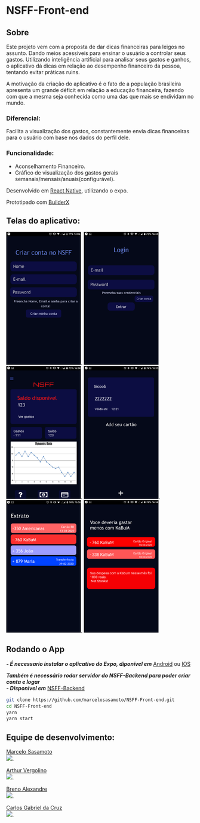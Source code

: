 # NSFF-Front-end
## Sobre

Este projeto vem com a proposta de dar dicas financeiras para leigos no assunto. Dando meios acessíveis para ensinar o usuário a controlar seus gastos.
Utilizando inteligência artificial para analisar seus gastos e ganhos, o aplicativo dá dicas em relação ao desempenho financeiro da pessoa, tentando evitar práticas ruins.

A motivação da criação do aplicativo é o fato de a população brasileira apresenta um grande déficit em relação a educação financeira, fazendo com que a mesma seja conhecida como uma das que mais se endividam no mundo. 

### Diferencial:
Facilita a visualização dos gastos, constantemente envia dicas financeiras para o usuário com base nos dados do perfil dele.

### Funcionalidade:
- Aconselhamento Financeiro.
- Gráfico de visualização dos gastos gerais semanais/mensais/anuais(configurável).

Desenvolvido em [React Native](https://reactnative.dev/), utilizando o expo.

Prototipado com [BuilderX](https://builderx.io/)

## Telas do aplicativo:
<img src="https://github.com/marcelosasamoto/NSFF-Front-end/blob/master/Protipacao-de-tela/criar-conta.png" width="200">. <img src="https://raw.githubusercontent.com/marcelosasamoto/NSFF-Front-end/master/Protipacao-de-tela/login.png" width="200">  <img src="https://github.com/marcelosasamoto/NSFF-Front-end/blob/master/Protipacao-de-tela/inicial.png" width="200">. <img src="https://github.com/marcelosasamoto/NSFF-Front-end/blob/master/Protipacao-de-tela/cartoes.png?raw=true" width="200">. <img src="https://github.com/marcelosasamoto/NSFF-Front-end/blob/master/Protipacao-de-tela/extrato.png" width="200">. <img src="https://github.com/marcelosasamoto/NSFF-Front-end/blob/master/Protipacao-de-tela/dica.png" width="200">

## Rodando o App
***- É necessario instalar o aplicativo do Expo, diponível em*** 
[Android]( https://play.google.com/store/apps/details?id=host.exp.exponent&hl=en) ou 
[IOS](https://apps.apple.com/us/app/expo-client/id982107779)  

***Também é necessário rodar servidor do NSFF-Backend para poder criar conta e logar***  
***- Disponivel em*** [NSFF-Backend](https://github.com/marcelosasamoto/NSFF-Back-end)
```sh
git clone https://github.com/marcelosasamoto/NSFF-Front-end.git
cd NSFF-Front-end
yarn 
yarn start
```

## Equipe de desenvolvimento:
 [Marcelo Sasamoto](https://github.com/marcelosasamoto)  
 <img src="https://avatars2.githubusercontent.com/u/30844358?s=400&u=d9ea5f73dbbfd80c2f48cb356a8c4bd3f2c015af&v=4" width="100">.
 
 [Arthur Vergolino ](https://github.com/ArthurHMV)  
 <img src="https://avatars3.githubusercontent.com/u/63621772?s=400&u=ea5fa419ace157f920637a570d82a2a917d5de0a&v=4" width="100">.
 
 [Breno Alexandre](https://github.com/brenoale)  
 <img src="https://avatars1.githubusercontent.com/u/63622521?s=400&u=4b9afd4dc763138c7a5d672a71ab592b9afaa367&v=4" width="100">.
 
 [Carlos Gabriel da Cruz](https://github.com/CarlosGabrieldaCruz)  
 <img src="https://avatars2.githubusercontent.com/u/43344420?s=400&u=218bbeda09d2e1316421f267b1e66ee55a83995a&v=4" width="100">.
 
